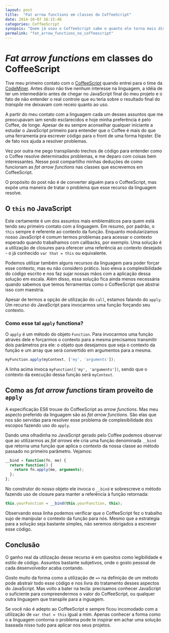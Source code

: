 ```yaml
---
layout: post
title:  "Fat arrow functions em classes do CoffeeScript"
date: 2014-10-07 16:15:48
categories: CoffeeScript
synopsis: "Quem já usou o CoffeeScript sabe o quanto ele torna mais divertido o desenvolvimento no front. Nesse post quero falar um pouco sobre a facilidade proporcionada pelas fat arrows function e também sobre o seu funcionamento."
permalink: "fat_arrow_functions_no_coffeescript"
---
```


# _Fat arrow functions_ em classes do CoffeeScript

Tive meu primeiro contato com o [CoffeeScript](http://coffeescript.org) quando entrei para o time da [CodeMiner](http://www.codeminer42.com/). Antes disso não tive nenhum interesse na linguagem, a idéia de ter um intermediário antes de chegar no JavaScript final do meu projeto e o fato de não entender o real controle que eu teria sobre o resultado final do _transpile_ me deixavam com receio quanto ao uso.

A partir do meu contato com a linguagem cada um desses assuntos que me preocupavam iam sendo esclarecidos e hoje minha preferência é pelo Coffee, de longe. Apesar de eu sempre aconselhar qualquer iniciante a estudar o JavaScript primeiro para entender que o Coffee é mais do que uma ferramenta pra escrever código para o front de uma forma hipster. Ele de fato nos ajuda a resolver problemas.

Vez por outra me pego transpilando trechos de código para entender como o Coffee resolve determinados problemas, e me deparo com coisas bem interessantes. Nesse post compartilho minhas deduções de como funcionam as _fat arrow functions_ nas classes que escrevemos em CoffeeScript.

O propósito do post não é de converter alguém para o CoffeeScript, mas expõe uma maneira de tratar o problema que esse recurso da linguagem resolve.

## O `this` no JavaScript

Este certamente é um dos assuntos mais emblemáticos para quem está tendo seu primeiro contato com a linguagem. Em resumo, por padrão, o `this` sempre é referente ao contexto da função. Enquanto modularizamos nosso JavaScript é comum termos problemas para acessar o contexto esperado quando trabalhamos com callbacks, por exemplo. Uma solução é a utilização de closures para oferecer uma referência ao contexto desejado - o já conhecido `var that = this` ou equivalente.

Podemos utilizar também alguns recursos da linguagem para poder forçar esse contexto, mas eu não considero prático. Isso eleva a complexibilidade do código escrito e nos faz sujar nossas mãos com a aplicação dessa solução em escala. Além disso, essa solução fica ainda menos necessária quando sabemos que temos ferramentas como o CoffeeScript que abstrai isso com maestria.

Apesar de termos a opção de utilização do `call`, estamos falando do `apply`. Um recurso do JavaScript para invocarmos uma função forçando seu contexto.

### Como esse tal `apply` functiona?

O `apply` é um método do objeto `Function`. Para invocarmos uma função através dele e forçarmos o contexto para a mesma precisamos transmitir dois parâmetros pra ele: o objeto que desejamos que seja o contexto da função e um array que será convertido em argumentos para a mesma.

```javascript
myFunction.apply(myContext, ['my', 'arguments']);
```

A linha acima invoca `myFunction(['my', 'arguments'])`, sendo que o contexto da execução dessa função será `myContext`.

## Como as _fat arrow functions_ tiram proveito de `apply`

A especificação ES6 trouxe do CoffeeScript as _arrow functions_. Mas meu aspecto preferido da linguagem são as _fat arrow functions_. São elas que nos são servidas para resolver esse problema de complexibilidade dos escopos fazendo uso do `apply`.

Dando uma olhadinha no JavaScript gerado pelo Coffee podemos observar que ao utilizarmos as _fat arrows_ ele cria uma função denominada `__bind` que retorna uma função que aplica o contexto da nossa classe ao método passado no primeiro parâmetro. Vejamos:

```javascript
__bind = function(fn, me) {
  return function() {
    return fn.apply(me, arguments);
  };
};
```

No construtor do nosso objeto ele invoca o `__bind` e sobrescreve o método fazendo uso de closure para manter a referência à função retornada:

```javascript
this.yourFunction = __bind(this.yourFunction, this);
```

Observando essa linha podemos verificar que o CoffeeScript fez o trabalho sujo de manipular o contexto da função para nós. Mesmo que a estratégia para a solução seja bastante simples, não seremos obrigados a escrever esse código.

## Conclusão

O ganho real da utilização desse recurso é em quesitos como legibilidade e estilo de código. Assuntos bastante subjetivos, onde o gosto pessoal de cada desenvolvedor acaba contando.

Gosto muito da forma como a utilização de `=>` na definição de um método pode abstrair todo esse código e nos livra do tratamento desses aspectos do JavaScript. Mas volto a bater na tecla: precisamos conhecer JavaScript o suficiente para compreendermos o valor do CoffeeScript, ou qualquer outra linguagem que transpile para a inguagem.

Se você não é adepto ao CoffeeScript e sempre ficou incomodado com a utilização de `var that = this` igual a mim. Apenas conhecer a forma como o a linguagem contorna o problema pode te inspirar em achar uma solução baseada nisso tudo para aplicar nos seus projetos.

